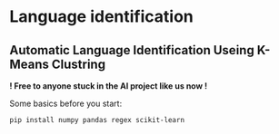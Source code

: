 # Language identification
## Automatic Language Identification Useing K-Means Clustring
**! Free to anyone stuck in the AI project like us now !**

Some basics before you start:
```
pip install numpy pandas regex scikit-learn
```
